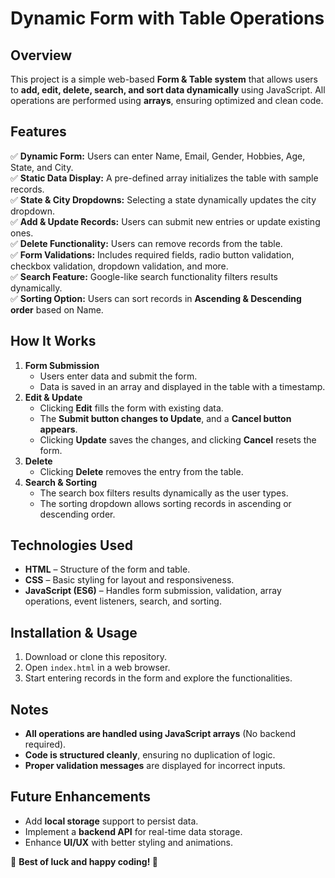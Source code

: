 # Dynamic Form with Table Operations  

## Overview  
This project is a simple web-based **Form & Table system** that allows users to **add, edit, delete, search, and sort data dynamically** using JavaScript. All operations are performed using **arrays**, ensuring optimized and clean code.  

## Features  
✅ **Dynamic Form:** Users can enter Name, Email, Gender, Hobbies, Age, State, and City.  
✅ **Static Data Display:** A pre-defined array initializes the table with sample records.  
✅ **State & City Dropdowns:** Selecting a state dynamically updates the city dropdown.  
✅ **Add & Update Records:** Users can submit new entries or update existing ones.  
✅ **Delete Functionality:** Users can remove records from the table.  
✅ **Form Validations:** Includes required fields, radio button validation, checkbox validation, dropdown validation, and more.  
✅ **Search Feature:** Google-like search functionality filters results dynamically.  
✅ **Sorting Option:** Users can sort records in **Ascending & Descending order** based on Name.  

## How It Works  
1. **Form Submission**  
   - Users enter data and submit the form.  
   - Data is saved in an array and displayed in the table with a timestamp.  
2. **Edit & Update**  
   - Clicking **Edit** fills the form with existing data.  
   - The **Submit button changes to Update**, and a **Cancel button appears**.  
   - Clicking **Update** saves the changes, and clicking **Cancel** resets the form.  
3. **Delete**  
   - Clicking **Delete** removes the entry from the table.  
4. **Search & Sorting**  
   - The search box filters results dynamically as the user types.  
   - The sorting dropdown allows sorting records in ascending or descending order.  

## Technologies Used  
- **HTML** – Structure of the form and table.  
- **CSS** – Basic styling for layout and responsiveness.  
- **JavaScript (ES6)** – Handles form submission, validation, array operations, event listeners, search, and sorting.  

## Installation & Usage  
1. Download or clone this repository.  
2. Open `index.html` in a web browser.  
3. Start entering records in the form and explore the functionalities.  

## Notes  
- **All operations are handled using JavaScript arrays** (No backend required).  
- **Code is structured cleanly**, ensuring no duplication of logic.  
- **Proper validation messages** are displayed for incorrect inputs.  

## Future Enhancements  
- Add **local storage** support to persist data.  
- Implement a **backend API** for real-time data storage.  
- Enhance **UI/UX** with better styling and animations.  

🎯 **Best of luck and happy coding! 🚀**  
